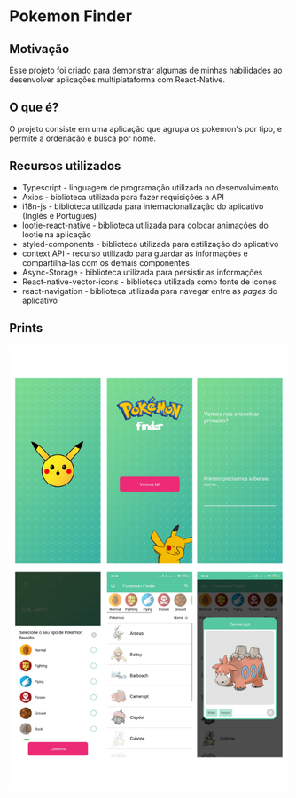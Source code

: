 # Pokemon Finder

## Motivação

Esse projeto foi criado para demonstrar algumas de minhas habilidades ao desenvolver aplicações multiplataforma com React-Native.

## O que é?

O projeto consiste em uma aplicação que agrupa os pokemon's por tipo, e permite a ordenação e busca por nome.

## Recursos utilizados

- Typescript - linguagem de programação utilizada no desenvolvimento.
- Axios - biblioteca utilizada para fazer requisições a API
- i18n-js - biblioteca utilizada para internacionalização do aplicativo (Inglês e Portugues)
- lootie-react-native - biblioteca utilizada para colocar animações do lootie na aplicação
- styled-components - biblioteca utilizada para estilização do aplicativo
- context API - recurso utilizado para guardar as informações e compartilha-las com os demais componentes
- Async-Storage - biblioteca utilizada para persistir as informações
- React-native-vector-icons - biblioteca utilizada como fonte de icones
- react-navigation - biblioteca utilizada para navegar entre as *pages* do aplicativo

## Prints

![](/screens/print.png)